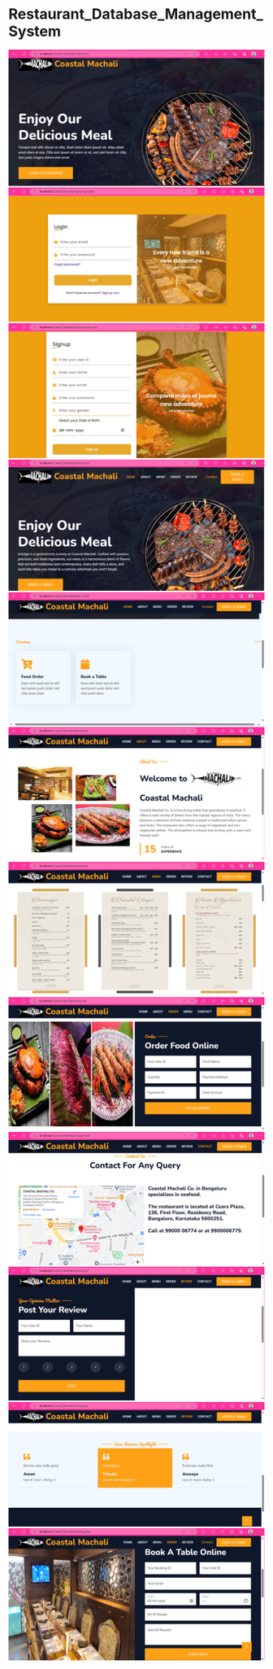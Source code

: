 ﻿# Restaurant_Database_Management_System
![Screenshot of Restaurant_Database_Management_System](./images/Screenshot%202023-09-01%20123544.png)
<br>
![Screenshot of Restaurant_Database_Management_System](./images/Screenshot%202023-09-01%20123610.png)
![Screenshot of Restaurant_Database_Management_System](./images/Screenshot%202023-09-01%20123701.png)
![Screenshot of Restaurant_Database_Management_System](./images/Screenshot%202023-09-01%20123748.png)
![Screenshot of Restaurant_Database_Management_System](./images/Screenshot%202023-09-01%20123856.png)
![Screenshot of Restaurant_Database_Management_System](./images/Screenshot%202023-09-01%20123936.png)
![Screenshot of Restaurant_Database_Management_System](./images/Screenshot%202023-09-01%20124010.png)
![Screenshot of Restaurant_Database_Management_System](./images/Screenshot%202023-09-01%20124034.png)
![Screenshot of Restaurant_Database_Management_System](./images/Screenshot%202023-09-01%20124102.png)
![Screenshot of Restaurant_Database_Management_System](./images/Screenshot%202023-09-01%20124148.png)
![Screenshot of Restaurant_Database_Management_System](./images/Screenshot%202023-09-01%20124219.png)
![Screenshot of Restaurant_Database_Management_System](./images/Screenshot%202023-09-01%20124249.png)